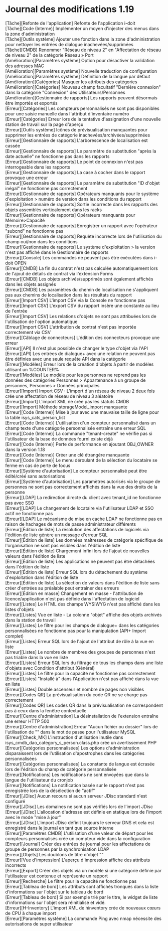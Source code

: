 # Journal des modifications 1.19

[Tâche][Refonte de l'application]   Refonte de l'application i-doit  
[Tâche][Code (Interne)]            Implémenter un moyen d'injecter des menus dans la zone d'administration  
[Tâche][Outils système]            Ajouter une fonction dans la zone d'administration pour nettoyer les entrées de dialogue inachevées/supprimées  
[Tâche][CMDB]                     Renommer "Réseau de niveau 2" en "Affectation de réseau de niveau 2" de la catégorie Réseau » Port  
[Amélioration][Paramètres système] Option pour désactiver la validation des adresses MAC  
[Amélioration][Paramètres système] Nouvelle traduction de configuration  
[Amélioration][Paramètres système] Définition de la langue par défaut  
[Amélioration][Catégories]         Masquer les attributs des catégories  
[Amélioration][Catégories]         Nouveau champ facultatif "Dernière connexion" dans la catégorie "Connexion" des Utilisateurs/Personnes  
[Amélioration][Gestionnaire de rapports]  Les rapports peuvent désormais être importés et exportés  
[Erreur][Catégories]              Les compteurs personnalisés ne sont pas disponibles pour une saisie manuelle dans l'attribut d'inventaire numéro  
[Erreur][Catégories]              Erreur lors de la tentative d'assignation d'une nouvelle station de travail sur la page d'aperçu  
[Erreur][Outils système]          Icônes de prévisualisation manquantes pour supprimer les entrées de catégorie inachevées/archivées/supprimées  
[Erreur][Gestionnaire de rapports]  L'arborescence de localisation est cassée  
[Erreur][Gestionnaire de rapports]  Le paramètre de substitution "après la date actuelle" ne fonctionne pas dans les rapports  
[Erreur][Gestionnaire de rapports]  Le point de connexion n'est pas interrogeable dans les rapports  
[Erreur][Gestionnaire de rapports]  La case à cocher dans le rapport provoque une erreur  
[Erreur][Gestionnaire de rapports]  Le paramètre de substitution "ID d'objet inégal" ne fonctionne pas correctement  
[Erreur][Gestionnaire de rapports]  Opérateurs manquants pour le système d'exploitation > numéro de version dans les conditions du rapport  
[Erreur][Gestionnaire de rapports]  Sortie incorrecte dans les rapports des objets assemblés verticalement dans les racks  
[Erreur][Gestionnaire de rapports]  Opérateurs manquants pour Mémoire>Capacité  
[Erreur][Gestionnaire de rapports]  Enregistrer un rapport avec l'opérateur "subcnd" ne fonctionne pas  
[Erreur][Gestionnaire de rapports]  Requête incorrecte lors de l'utilisation du champ oui/non dans les conditions  
[Erreur][Gestionnaire de rapports]  Le système d'exploitation > la version n'est pas affiché dans le Gestionnaire de rapports  
[Erreur][Console]                Les commandes ne peuvent pas être exécutées dans i-doit OPEN  
[Erreur][CMDB]                   La fin du contrat n'est pas calculée automatiquement lors de l'ajout de détails de contrat via l'extension Forms  
[Erreur][CMDB]                   Les objets archivés/supprimés sont également affichés dans les objets assignés  
[Erreur][CMDB]                   Les paramètres du chemin de localisation ne s'appliquent pas aux chemins de localisation dans les résultats du rapport  
[Erreur][Import CSV]             L'import CSV via la Console ne fonctionne pas  
[Erreur][Import CSV]             L'export CSV du rapport insère une constante au lieu de l'entrée  
[Erreur][Import CSV]             Les relations d'objets ne sont pas attribuées lors de l'utilisation de l'option automatique  
[Erreur][Import CSV]             L'attribution de contrat n'est pas importée correctement via CSV  
[Erreur][Câblage de connecteurs]  L'édition des connecteurs provoque une erreur  
[Erreur][API]                    Il n'est plus possible de changer le type d'objet via l'API  
[Erreur][API]                    Les entrées de dialogue+ avec une relation ne peuvent pas être définies avec une seule requête API dans la catégorie  
[Erreur][Modèles]                Erreur lors de la création d'objets à partir de modèles utilisant un %COUNTER%  
[Erreur][Modèles]                Le modèle pour les personnes ne reprend pas les données des catégories Personnes > Appartenance à un groupe de personnes, Personnes > Données principales  
[Erreur][Import]                 Import CSV : L'import d'un réseau de niveau 2 deux fois crée une affectation de réseau de niveau 3 aléatoire  
[Erreur][Import]                 L'import XML ne crée pas les statuts CMDB  
[Erreur][Import]                 Méthode storageModel_import manquante  
[Erreur][Code (Interne)]          Mise à jour avec une mauvaise taille de ligne pour la table isys_cats_person_list  
[Erreur][Code (Interne)]          L'utilisation d'un compteur personnalisé dans un champ texte d'une catégorie personnalisée entraîne une erreur SQL  
[Erreur][Code (Interne)]          La commande "tenant-create" ne vérifie pas si l'utilisateur de la base de données fourni existe déjà  
[Erreur][Code (Interne)]          Perte de performance en ajoutant OBJ_OWNER dans la version 1.18  
[Erreur][Code (Interne)]          Créer une clé étrangère manquante  
[Erreur][Code (Interne)]          Le menu déroulant de la sélection du locataire se ferme en cas de perte de focus  
[Erreur][Système d'autorisation]  Le compteur personnalisé peut être édité/créé sans autorisations  
[Erreur][Système d'autorisation]  Les paramètres autorisés via le groupe de personnes ne sont pas correctement affichés dans la vue des droits de la personne  
[Erreur][LDAP]                   La redirection directe du client avec tenant_id ne fonctionne pas avec SSO  
[Erreur][LDAP]                   Le changement de locataire via l'utilisateur LDAP et SSO actif ne fonctionne pas  
[Erreur][LDAP]                   Le mécanisme de mise en cache LDAP ne fonctionne pas en raison de hachages de mots de passe administrateur différents  
[Erreur][Édition de liste]        La résolution des affectations de logiciels via l'édition de liste génère un message d'erreur SQL  
[Erreur][Édition de liste]        Les données maîtresses de catégorie spécifique de l'organisation ne sont pas visibles dans l'édition de liste  
[Erreur][Édition de liste]        Chargement infini lors de l'ajout de nouvelles valeurs dans l'édition de liste  
[Erreur][Édition de liste]        Les applications ne peuvent pas être détachées dans l'édition de liste  
[Erreur][Édition de liste]        Erreur SQL lors du détachement du système d'exploitation dans l'édition de liste  
[Erreur][Édition de liste]        La sélection de valeurs dans l'édition de liste sans créer d'entrées au préalable peut entraîner des erreurs  
[Erreur][Édition en masse]        Changement en masse - l'attribution de licence/application n'est pas définie dans l'affectation de logiciel  
[Erreur][Listes]                  Le HTML des champs WYSIWYG n'est pas affiché dans les listes d'objets  
[Erreur][Listes]                  Vue en liste - La colonne "objet" affiche des objets archivés dans la station de travail  
[Erreur][Listes]                  Le filtre pour les champs de dialogue+ dans les catégories personnalisées ne fonctionne pas pour la manipulation (API+ Import complet)  
[Erreur][Listes]                  Erreur SQL lors de l'ajout de l'attribut de rôle à la vue en liste  
[Erreur][Listes]                  Le nombre de membres des groupes de personnes n'est pas triable dans la vue en liste  
[Erreur][Listes]                  Erreur SQL lors du filtrage de tous les champs dans une liste d'objets avec Condition d'attribut (Général)  
[Erreur][Listes]                  Le filtre pour la capacité ne fonctionne pas correctement  
[Erreur][Listes]                  "Installé à" dans l'Application n'est pas affiché dans la vue en liste  
[Erreur][Listes]                  Double ascenseur et nombre de pages non visibles  
[Erreur][Codes QR]               La prévisualisation du code QR ne se charge pas correctement  
[Erreur][Codes QR]               Les codes QR dans la prévisualisation ne correspondent pas à ceux dans la fenêtre contextuelle  
[Erreur][Centre d'administration]  La désinstallation de l'extension entraîne une erreur HTTP 500  
[Erreur][Centre d'administration]  Erreur "Aucun fichier ou dossier" lors de l'utilisation de "\" dans le mot de passe pour l'utilisateur MySQL  
[Erreur][Check_MK]               L'instruction d'utilisation inutile dans isys_cmdb_dao_category_s_person.class.php crée un avertissement PHP  
[Erreur][Catégories personnalisées]  Les options d'administration disparaissent lors de l'utilisation d'apostrophes dans les catégories personnalisées  
[Erreur][Catégories personnalisées]  La constante de langue est écrasée lors de l'édition du champ de catégorie personnalisée  
[Erreur][Notifications]          Les notifications ne sont envoyées que dans la langue de l'utilisateur du cronjob  
[Erreur][Notifications]          La notification basée sur le rapport n'est pas enregistrée lors de la désélection de "actif"  
[Erreur][JDisc]                  Aucun recours si aucun serveur JDisc standard n'est configuré  
[Erreur][JDisc]                  Les domaines ne sont pas vérifiés lors de l'import JDisc  
[Erreur][JDisc]                  L'allocation d'adresse est définie en statique lors de l'import avec le mode "mise à jour"  
[Erreur][JDisc]                  L'import JDisc définit toujours le serveur DNS et cela est enregistré dans le journal en tant que source interne  
[Erreur][Paramètres CMDB]         L'utilisation d'une valeur de départ pour les compteurs personnalisés crée un compteur vide dans la configuration  
[Erreur][Journal]                Créer des entrées de journal pour les affectations de groupe de personnes par la synchronisation LDAP  
[Erreur][Objets]                 Les doublons de titre d'objet "\"  
[Erreur][Vue d'impression]       L'aperçu d'impression affiche des attributs incorrects  
[Erreur][Export]                 Créer des objets via un modèle si une catégorie définie par l'utilisateur est contenue et représente un rapport  
[Erreur][Recherche]              Le filtre pour la capacité ne fonctionne pas  
[Erreur][Tableau de bord]        Les attributs sont affichés tronqués dans la liste d'informations sur l'objet sur le tableau de bord  
[Erreur][Tableau de bord]        Si par exemple trié par le titre, le widget de liste d'informations sur l'objet sera réinitialisé et vidé.  
[Erreur][H-Inventory]            L'import XML de hinventory crée de nouveaux cœurs de CPU à chaque import  
[Erreur][Paramètres système]      La commande Ping avec nmap nécessite des autorisations de super utilisateur  
